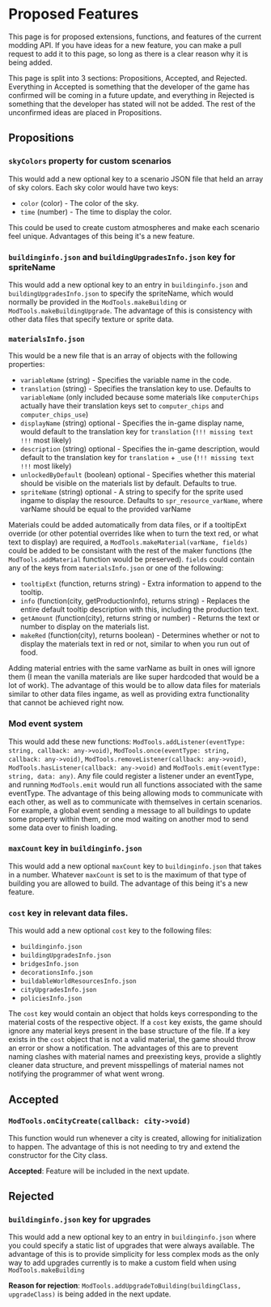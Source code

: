 # Proposed Features

This page is for proposed extensions, functions, and features of the current modding API. If you have ideas for a new feature, you can make a pull request to add it to this page, so long as there is a clear reason why it is being added.

This page is split into 3 sections: Propositions, Accepted, and Rejected. Everything in Accepted is something that the developer of the game has confirmed will be coming in a future update, and everything in Rejected is something that the developer has stated will not be added. The rest of the unconfirmed ideas are placed in Propositions.

## Propositions

### `skyColors` property for custom scenarios

This would add a new optional key to a scenario JSON file that held an array of sky colors. Each sky color would have two keys:

- `color` (color) - The color of the sky.
- `time` (number) - The time to display the color.

This could be used to create custom atmospheres and make each scenario feel unique. Advantages of this being it's a new feature.

### `buildinginfo.json` and `buildingUpgradesInfo.json` key for spriteName

This would add a new optional key to an entry in `buildinginfo.json` and `buildingUpgradesInfo.json` to specify the spriteName, which would normally be provided in the `ModTools.makeBuilding` or `ModTools.makeBuildingUpgrade`. The advantage of this is consistency with other data files that specify texture or sprite data.

### `materialsInfo.json`

This would be a new file that is an array of objects with the following properties:

- `variableName` (string) - Specifies the variable name in the code.
- `translation` (string) - Specifies the translation key to use. Defaults to `variableName` (only included because some materials like `computerChips` actually have their translation keys set to `computer_chips` and `computer_chips_use`)
- `displayName` (string) optional - Specifies the in-game display name, would default to the translation key for `translation` (`!!! missing text !!!` most likely)
- `description` (string) optional - Specifies the in-game description, would default to the translation key for `translation` + `_use` (`!!! missing text !!!` most likely)
- `unlockedByDefault` (boolean) optional - Specifies whether this material should be visible on the materials list by default. Defaults to true.
- `spriteName` (string) optional - A string to specify for the sprite used ingame to display the resource. Defaults to `spr_resource_varName`, where varName should be equal to the provided varName

Materials could be added automatically from data files, or if a tooltipExt override (or other potential overrides like when to turn the text red, or what text to display) are required, a `ModTools.makeMaterial(varName, fields)` could be added to be consistant with the rest of the maker functions (the `ModTools.addMaterial` function would be preserved). `fields` could contain any of the keys from `materialsInfo.json` or one of the following:

- `tooltipExt` (function, returns string) - Extra information to append to the tooltip.
- `info` (function(city, getProductionInfo), returns string) - Replaces the entire default tooltip description with this, including the production text.
- `getAmount` (function(city), returns string or number) - Returns the text or number to display on the materials list.
- `makeRed` (function(city), returns boolean) - Determines whether or not to display the materials text in red or not, similar to when you run out of food.

Adding material entries with the same varName as built in ones will ignore them (I mean the vanilla materials are like super hardcoded that would be a lot of work). The advantage of this would be to allow data files for materials similar to other data files ingame, as well as providing extra functionality that cannot be achieved right now.

### Mod event system

This would add these new functions: `ModTools.addListener(eventType: string, callback: any->void)`, `ModTools.once(eventType: string, callback: any->void)`, `ModTools.removeListener(callback: any->void)`, `ModTools.hasListener(callback: any->void)` and `ModTools.emit(eventType: string, data: any)`. Any file could register a listener under an eventType, and running `ModTools.emit` would run all functions associated with the same eventType. The advantage of this being allowing mods to communicate with each other, as well as to communicate with themselves in certain scenarios. For example, a global event sending a message to all buildings to update some property within them, or one mod waiting on another mod to send some data over to finish loading.

### `maxCount` key in `buildinginfo.json`

This would add a new optional `maxCount` key to `buildinginfo.json` that takes in a number. Whatever `maxCount` is set to is the maximum of that type of building you are allowed to build. The advantage of this being it's a new feature.

### `cost` key in relevant data files.

This would add a new optional `cost` key to the following files:

- `buildinginfo.json`
- `buildingUpgradesInfo.json`
- `bridgesInfo.json`
- `decorationsInfo.json`
- `buildableWorldResourcesInfo.json`
- `cityUpgradesInfo.json`
- `policiesInfo.json`

The `cost` key would contain an object that holds keys corresponding to the material costs of the respective object. If a `cost` key exists, the game should ignore any material keys present in the base structure of the file. If a key exists in the `cost` object that is not a valid material, the game should throw an error or show a notification. The advantages of this are to prevent naming clashes with material names and preexisting keys, provide a slightly cleaner data structure, and prevent misspellings of material names not notifying the programmer of what went wrong.

## Accepted

### `ModTools.onCityCreate(callback: city->void)`

This function would run whenever a city is created, allowing for initialization to happen. The advantage of this is not needing to try and extend the constructor for the City class.

**Accepted**: Feature will be included in the next update.

## Rejected

### `buildinginfo.json` key for upgrades

This would add a new optional key to an entry in `buildinginfo.json` where you could specify a static list of upgrades that were always available. The advantage of this is to provide simplicity for less complex mods as the only way to add upgrades currently is to make a custom field when using `ModTools.makeBuilding`

**Reason for rejection**: `ModTools.addUpgradeToBuilding(buildingClass, upgradeClass)` is being added in the next update.
